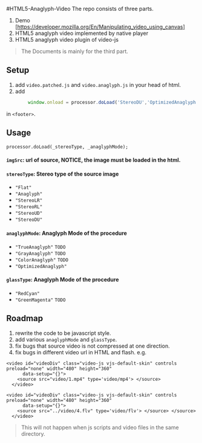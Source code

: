 #HTML5-Anaglyph-Video
The repo consists of three parts.

1. Demo [https://developer.mozilla.org/En/Manipulating_video_using_canvas]
2. HTML5 anaglyph video implemented by native player
3. HTML5 anaglyph video plugin of video-js


> The Documents is mainly for the third part.


## Setup
1. add `video.patched.js` and `video.anaglyph.js` in your head of html.
2. add
```javascript
		window.onload = processor.doLoad('StereoDU','OptimizedAnaglyph');
```
in `<footer>`.

## Usage

`processor.doLoad(_stereoType, _anaglyphMode);`

#### `imgSrc`: url of source, **NOTICE**, the image must be loaded in the html.
#### `stereoType`: Stereo type of the source image
  * `"Flat"`
  * `"Anaglyph"`
  * `"StereoLR"`
  * `"StereoRL"`
  * `"StereoUD"`
  * `"StereoDU"`

#### `anaglyphMode`: Anaglyph Mode of the procedure
  * `"TrueAnaglyph"` `TODO`
  * `"GrayAnaglyph"` `TODO`
  * `"ColorAnaglyph"` `TODO`
  * `"OptimizedAnaglyph"` 

#### `glassType`: Anaglyph Mode of the procedure
  * `"RedCyan"`
  * `"GreenMagenta"` `TODO`

## Roadmap
1. rewrite the code to be javascript style.
2. add various `anaglyphMode` and `glassType`.
3. fix bugs that source video is not compressed at one direction.
4. fix bugs in different video url in HTML and flash.
e.g.

```
<video id="videoDiv" class="video-js vjs-default-skin" controls preload="none" width="480" height="360"
      data-setup="{}">
    <source src="video/1.mp4" type='video/mp4'> </source> 
  </video>
```

```
<video id="videoDiv" class="video-js vjs-default-skin" controls preload="none" width="480" height="360"
      data-setup="{}">
    <source src="../video/4.flv" type='video/flv'> </source> </source> 
  </video>
```

> This will not happen when js scripts and video files in the same directory.
